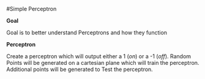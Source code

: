#Simple Perceptron

**Goal**

Goal is to better understand Perceptrons and how they function

**Perceptron**

Create a perceptron which will output either a 1 (*on*) or a -1 (*off*).
Random Points will be generated on a cartesian plane which will train the
perceptron. Additional points will be generated to Test the perceptron.
